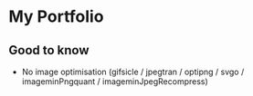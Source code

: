 # My Portfolio

## Good to know

-   No image optimisation (gifsicle / jpegtran / optipng / svgo / imageminPngquant / imageminJpegRecompress)
